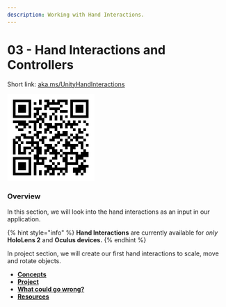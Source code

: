 ```yaml
---
description: Working with Hand Interactions.
---
```


# 03 - Hand Interactions and Controllers

Short link: [aka.ms/UnityHandInteractions](https://aka.ms/UnityHandInteractions)

![Unity Hand Interactions link.](../../.gitbook/assets/unityhandinteractions.png)

### &#x20;Overview <a href="#overview" id="overview"></a>

In this section, we will look into the hand interactions as an input in our application.&#x20;

{% hint style="info" %}
**Hand Interactions** are currently available for _only_ **HoloLens 2** and **Oculus devices.**
{% endhint %}

In project section, we will create our first hand interactions to scale, move and rotate objects.&#x20;

* ****[**​Concepts​**](concepts/)****
* ****[**​Project​**](project/)****
* ****[**​What could go wrong?​**](what-could-go-wrong/)****
* ****[**​Resources**](resources.md)****
